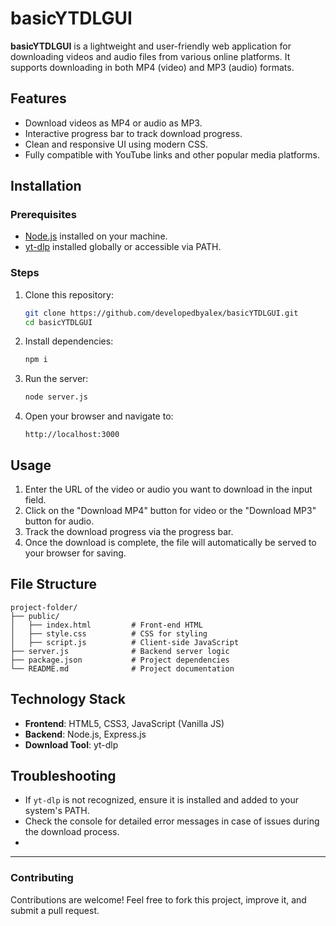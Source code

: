 # basicYTDLGUI

**basicYTDLGUI** is a lightweight and user-friendly web application for downloading videos and audio files from various online platforms. It supports downloading in both MP4 (video) and MP3 (audio) formats.

## Features

- Download videos as MP4 or audio as MP3.
- Interactive progress bar to track download progress.
- Clean and responsive UI using modern CSS.
- Fully compatible with YouTube links and other popular media platforms.

## Installation

### Prerequisites

- [Node.js](https://nodejs.org/) installed on your machine.
- [yt-dlp](https://github.com/yt-dlp/yt-dlp) installed globally or accessible via PATH.

### Steps

1. Clone this repository:
   ```bash
   git clone https://github.com/developedbyalex/basicYTDLGUI.git
   cd basicYTDLGUI
   ```

2. Install dependencies:
   ```bash
   npm i
   ```

3. Run the server:
   ```bash
   node server.js
   ```

4. Open your browser and navigate to:
   ```
   http://localhost:3000
   ```

## Usage

1. Enter the URL of the video or audio you want to download in the input field.
2. Click on the "Download MP4" button for video or the "Download MP3" button for audio.
3. Track the download progress via the progress bar.
4. Once the download is complete, the file will automatically be served to your browser for saving.

## File Structure

```plaintext
project-folder/
├── public/
│   ├── index.html         # Front-end HTML
│   ├── style.css          # CSS for styling
│   ├── script.js          # Client-side JavaScript
├── server.js              # Backend server logic
├── package.json           # Project dependencies
└── README.md              # Project documentation
```

## Technology Stack

- **Frontend**: HTML5, CSS3, JavaScript (Vanilla JS)
- **Backend**: Node.js, Express.js
- **Download Tool**: yt-dlp

## Troubleshooting

- If `yt-dlp` is not recognized, ensure it is installed and added to your system's PATH.
- Check the console for detailed error messages in case of issues during the download process.
- 
---

### Contributing

Contributions are welcome! Feel free to fork this project, improve it, and submit a pull request.
